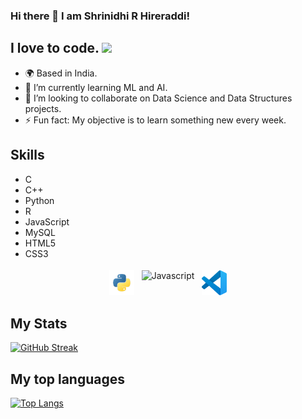 ### Hi there 👋 I am Shrinidhi R Hireraddi!

## I love to code. <img src="https://media.giphy.com/media/WUlplcMpOCEmTGBtBW/giphy.gif" width="30">

- 🌍 Based in India.
- 🌱 I’m currently learning ML and AI.
- 🤝 I’m looking to collaborate on Data Science and Data Structures projects.
- ⚡ Fun fact: My objective is to learn something new every week.

## Skills
- C
- C++
- Python
- R
- JavaScript
- MySQL
- HTML5
- CSS3

<p align="center">
<img src="https://raw.githubusercontent.com/github/explore/80688e429a7d4ef2fca1e82350fe8e3517d3494d/topics/python/python.png" alt="Python" height="40" style="vertical-align:top; margin:4px">
<img src="https://raw.githubusercontent.com/github/explore/80688e429a7d4ef2fca1e82350fe8e3517d3494d/topics/javascript/c.png" alt="Javascript" height="40" style="vertical-align:top; margin:4px">
<img src="https://raw.githubusercontent.com/github/explore/80688e429a7d4ef2fca1e82350fe8e3517d3494d/topics/visual-studio-code/visual-studio-code.png" alt="VS Code" height="40" style="vertical-align:top; margin:4px">
</p>

##  My Stats 
 [![GitHub Streak](http://github-readme-streak-stats.herokuapp.com?user=Shrinidhi1&theme=dark&background=000000)](https://git.io/streak-stats)
 
 ## My top languages
 [![Top Langs](https://github-readme-stats.vercel.app/api/top-langs/?username=Shrinidhi1&theme=dark&background=000000)](https://github.com/anuraghazra/github-readme-stats)
 
 

